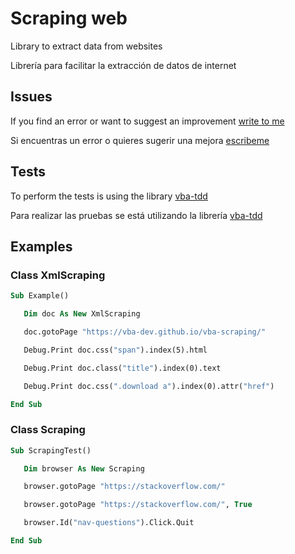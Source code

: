 # Scraping web
 Library to extract data from websites

 Librería para facilitar la extracción de datos de internet

## Issues
 If you find an error or want to suggest an improvement [write to me](https://github.com/vba-dev/vba-scraping/issues)

 Si encuentras un error o quieres sugerir una mejora [escribeme](https://github.com/vba-dev/vba-scraping/issues)

## Tests
 To perform the tests is using the library [vba-tdd](https://github.com/VBA-tools/VBA-TDD)

 Para realizar las pruebas se está utilizando la librería [vba-tdd](https://github.com/VBA-tools/VBA-TDD)

 ## Examples
 ### Class XmlScraping
 ```vb
Sub Example()

    Dim doc As New XmlScraping

    doc.gotoPage "https://vba-dev.github.io/vba-scraping/"

    Debug.Print doc.css("span").index(5).html

    Debug.Print doc.class("title").index(0).text

    Debug.Print doc.css(".download a").index(0).attr("href")

End Sub

 ```

 ### Class Scraping
 ```vb
 Sub ScrapingTest()

    Dim browser As New Scraping

    browser.gotoPage "https://stackoverflow.com/"

    browser.gotoPage "https://stackoverflow.com/", True

    browser.Id("nav-questions").Click.Quit

End Sub
```
